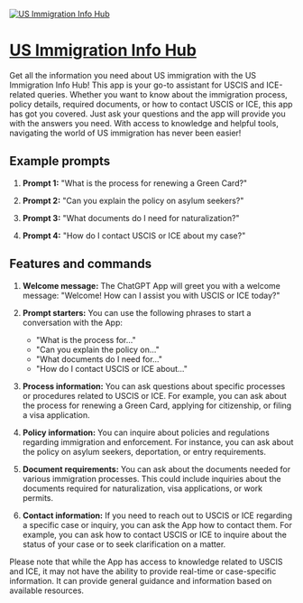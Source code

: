 [![US Immigration Info Hub](https://files.oaiusercontent.com/file-vr3THT255k69h9aP4gfvNTWJ?se=2123-10-17T21%3A56%3A13Z&sp=r&sv=2021-08-06&sr=b&rscc=max-age%3D31536000%2C%20immutable&rscd=attachment%3B%20filename%3D1e968cd8-47c7-4093-9797-9c73a2e8e209.png&sig=q37AHc0XmJHATS/qIsDxDD1l1D7oXh6QBBiKxEImkXc%3D)](https://chat.openai.com/g/g-NvmWicqtP-us-immigration-info-hub)

# [US Immigration Info Hub](https://chat.openai.com/g/g-NvmWicqtP-us-immigration-info-hub)

Get all the information you need about US immigration with the US Immigration Info Hub! This app is your go-to assistant for USCIS and ICE-related queries. Whether you want to know about the immigration process, policy details, required documents, or how to contact USCIS or ICE, this app has got you covered. Just ask your questions and the app will provide you with the answers you need. With access to knowledge and helpful tools, navigating the world of US immigration has never been easier!

## Example prompts

1. **Prompt 1:** "What is the process for renewing a Green Card?"

2. **Prompt 2:** "Can you explain the policy on asylum seekers?"

3. **Prompt 3:** "What documents do I need for naturalization?"

4. **Prompt 4:** "How do I contact USCIS or ICE about my case?"

## Features and commands

1. **Welcome message:** The ChatGPT App will greet you with a welcome message: "Welcome! How can I assist you with USCIS or ICE today?"

2. **Prompt starters:** You can use the following phrases to start a conversation with the App:
   - "What is the process for..."
   - "Can you explain the policy on..."
   - "What documents do I need for..."
   - "How do I contact USCIS or ICE about..."

3. **Process information:** You can ask questions about specific processes or procedures related to USCIS or ICE. For example, you can ask about the process for renewing a Green Card, applying for citizenship, or filing a visa application.

4. **Policy information:** You can inquire about policies and regulations regarding immigration and enforcement. For instance, you can ask about the policy on asylum seekers, deportation, or entry requirements.

5. **Document requirements:** You can ask about the documents needed for various immigration processes. This could include inquiries about the documents required for naturalization, visa applications, or work permits.

6. **Contact information:** If you need to reach out to USCIS or ICE regarding a specific case or inquiry, you can ask the App how to contact them. For example, you can ask how to contact USCIS or ICE to inquire about the status of your case or to seek clarification on a matter.

Please note that while the App has access to knowledge related to USCIS and ICE, it may not have the ability to provide real-time or case-specific information. It can provide general guidance and information based on available resources.